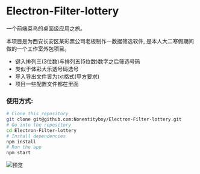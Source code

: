 ﻿# Electron-Filter-lottery

一个前端菜鸟的桌面级应用之旅。

本项目是为西安长安区某彩票公司老板制作一数据筛选软件, 是本人大二寒假期间做的一个工作室外包项目。

* 键入排列三(3位数)与排列五(5位数)数字之后筛选号码
* 类似于体彩大乐透号码选号
* 导入导出文件皆为txt格式(甲方要求)
* 项目一些配置文件都在里面

### 使用方式:

```bash
# Clone this repository
git clone git@github.com:Nonentityboy/Electron-Filter-lottery.git
# Go into the repository
cd Electron-Filter-lottery
# Install dependencies
npm install
# Run the app
npm start
```

![预览](https://user-gold-cdn.xitu.io/2020/1/20/16fc330013e400a6?w=784&h=591&f=png&s=28309)
